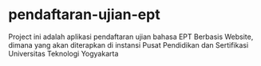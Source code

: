 # pendaftaran-ujian-ept
Project ini adalah aplikasi pendaftaran ujian bahasa EPT Berbasis Website, dimana yang akan diterapkan di instansi Pusat Pendidikan dan Sertifikasi Universitas Teknologi Yogyakarta
